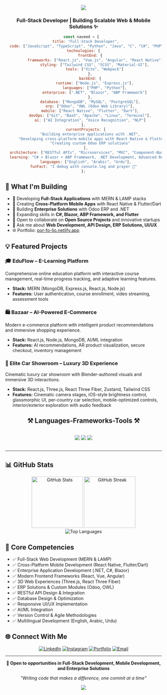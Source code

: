 <div align="center">
  <img src="https://capsule-render.vercel.app/api?type=waving&color=gradient&customColorList=12,14,19,20,24&height=200&section=header&text=Hi,%20I'm%20Naveed!%20👋&fontSize=50&fontAlignY=35&animation=twinkling"/>
</div>

<h3 align="center">Full-Stack Developer | Building Scalable Web & Mobile Solutions ✨</h3>

<div align="center">
  
  ```javascript
const naveed = {  
    title: "Full-Stack Developer",
    code: ["JavaScript", "TypeScript", "Python", "Java", "C", "C#", "PHP", "Dart"], 
    technologies: {  
        frontEnd: {
            frameworks: ["React.js", "Vue.js", "Angular", "React Native"],
            styling: ["Tailwind CSS", "SCSS", "Material-UI"],
            tools: ["Vite", "Webpack"]
        },
        backEnd: {
            runtime: ["Node.js", "Express.js"],
            languages: ["PHP", "Python"],
            enterprise: [".NET", "Blazor", "ABP Framework"]
        },
        database: ["MongoDB", "MySQL", "PostgreSQL"],
        erp: ["Odoo", "OWL (Odoo Web Library)"],
        mobile: ["React Native", "Flutter", "Dart"],
        devOps: ["Git", "Bash", "Apache", "Linux", "Terminal"],
        ai: ["AI Integration", "Voice Recognition", "NLP"]
    },  
    currentProjects: [
        "Building enterprise applications with .NET",
        "Developing cross-platform mobile apps with React Native & Flutter",
        "Creating custom Odoo ERP solutions"
    ],
    architecture: ["RESTful APIs", "Microservices", "MVC", "Component-Based Design"],
    learning: "C# + Blazor + ABP Framework, .NET Development, Advanced React Native & Flutter", 
    languages: ["English", "Arabic", "Urdu"],
    funFact: "I debug with console.log and prayer 🙏"  
};
  ```
  
</div>

## 🚀 What I'm Building

- 🔭 Developing **Full-Stack Applications** with MERN & LAMP stacks
- 📱 Creating **Cross-Platform Mobile Apps** with React Native & Flutter/Dart
- 🏢 Building **Enterprise Solutions** with Odoo ERP and .NET
- 🌱 Expanding skills in **C#, Blazor, ABP Framework, and Flutter**
- 👯 Open to collaborate on **Open Source Projects** and innovative startups
- 💬 Ask me about **Web Development, API Design, ERP Solutions, UI/UX**
- 🌐 Portfolio: [por-fo-lio.netlify.app](https://por-fo-lio.netlify.app)

## 💡 Featured Projects

### 🎓 EduFlow – E-Learning Platform
Comprehensive online education platform with interactive course management, real-time progress tracking, and adaptive learning features.
- **Stack:** MERN (MongoDB, Express.js, React.js, Node.js)
- **Features:** User authentication, course enrollment, video streaming, assessment tools

### 🛍️ Bazaar – AI-Powered E-Commerce
Modern e-commerce platform with intelligent product recommendations and immersive shopping experience.
- **Stack:** React.js, Node.js, MongoDB, AI/ML integration
- **Features:** AI recommendations, AR product visualization, secure checkout, inventory management

### 🚗 Elite Car Showroom – Luxury 3D Experience
Cinematic luxury car showroom with Blender-authored visuals and immersive 3D interactions.
- **Stack:** React.js, Three.js, React Three Fiber, Zustand, Tailwind CSS
- **Features:** Cinematic camera stages, iOS-style brightness control, glassmorphic UI, per-country car selection, mobile-optimized controls, interior/exterior exploration with audio feedback

<h2 align="center">⚒ Languages-Frameworks-Tools ⚒</h2>
<br/>
<div align="center">
    <img src="https://skillicons.dev/icons?i=html,css,tailwind,sass,javascript,typescript,react,vue,angular,nodejs,express,mongodb" />
    <img src="https://skillicons.dev/icons?i=mysql,postgres,php,python,java,c,cs,dart,flutter,dotnet,firebase,vite" />
    <img src="https://skillicons.dev/icons?i=webpack,threejs,linux,git,github,vscode,postman,figma" /><br>
</div>
<br/>
<hr/>

## 📊 GitHub Stats

<div align="center">  
  <img src="https://github-readme-stats.vercel.app/api?username=naveed-gung&show_icons=true&theme=tokyonight" alt="GitHub Stats" height="165"/>
  <img src="https://github-readme-streak-stats.herokuapp.com/?user=naveed-gung&theme=tokyonight" alt="GitHub Streak" height="165"/>
</div>

<div align="center">
  <img src="https://github-readme-stats.vercel.app/api/top-langs/?username=naveed-gung&layout=compact&theme=tokyonight" alt="Top Languages"/>
</div>

## 🎯 Core Competencies

- ✅ Full-Stack Web Development (MERN & LAMP)
- ✅ Cross-Platform Mobile Development (React Native, Flutter/Dart)
- ✅ Enterprise Application Development (.NET, C#, Blazor)
- ✅ Modern Frontend Frameworks (React, Vue, Angular)
- ✅ 3D Web Experiences (Three.js, React Three Fiber)
- ✅ ERP Solutions & Custom Modules (Odoo, OWL)
- ✅ RESTful API Design & Integration
- ✅ Database Design & Optimization
- ✅ Responsive UI/UX Implementation
- ✅ AI/ML Integration
- ✅ Version Control & Agile Methodologies
- ✅ Multilingual Development (English, Arabic, Urdu)

## 🌐 Connect With Me

<div align="center">
  
[![LinkedIn](https://img.shields.io/badge/LinkedIn-0077B5?style=for-the-badge&logo=linkedin&logoColor=white)](https://www.linkedin.com/in/naveed-sohail-gung-285645310)
[![Instagram](https://img.shields.io/badge/Instagram-E4405F?style=for-the-badge&logo=instagram&logoColor=white)](https://www.instagram.com/naveed._.gung)
[![Portfolio](https://img.shields.io/badge/Portfolio-000000?style=for-the-badge&logo=netlify&logoColor=white)](https://por-fo-lio.netlify.app)
[![Email](https://img.shields.io/badge/Email-D14836?style=for-the-badge&logo=gmail&logoColor=white)](mailto:naveedsohailg@gmail.com)
  
</div>

---

<div align="center">
  
  **💼 Open to opportunities in Full-Stack Development, Mobile Development, and Enterprise Solutions**
  
  *"Writing code that makes a difference, one commit at a time"*
  
</div>

<div align="center">
  <img src="https://capsule-render.vercel.app/api?type=waving&color=gradient&customColorList=12,14,19,20,24&height=100&section=footer"/>
</div>
